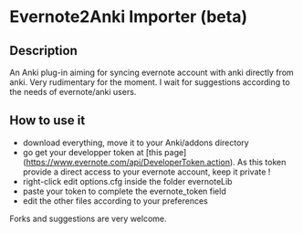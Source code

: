 # Evernote2Anki Importer (beta)
## Description
An Anki plug-in aiming for syncing evernote account with anki directly from anki.
Very rudimentary for the moment. I wait for suggestions according to the needs of evernote/anki users.
## How to use it
- download everything, move it to your Anki/addons directory
- go get your developper token at [this page] (https://www.evernote.com/api/DeveloperToken.action). As this token provide a direct access to your evernote account, keep it private !
- right-click edit options.cfg inside the folder evernoteLib  
- paste your token to complete the evernote_token field
- edit the other files according to your preferences

Forks and suggestions are very welcome.

